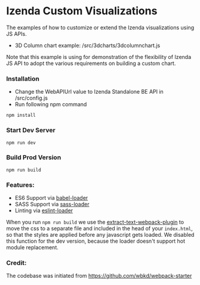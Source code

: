 # Izenda Custom Visualizations

The examples of how to customize or extend the Izenda visualizations using JS APIs.

- 3D Column chart example: /src/3dcharts/3dcolumnchart.js

Note that this example is using for demonstration of the flexibility of Izenda JS API to adopt the various requirements on building a custom chart.

### Installation

- Change the WebAPIUrl value to Izenda Standalone BE API in /src/config.js
- Run following npm command

```
npm install
```

### Start Dev Server

```
npm run dev
```

### Build Prod Version

```
npm run build
```

### Features:

- ES6 Support via [babel-loader](https://github.com/babel/babel-loader)
- SASS Support via [sass-loader](https://github.com/jtangelder/sass-loader)
- Linting via [eslint-loader](https://github.com/MoOx/eslint-loader)

When you run `npm run build` we use the [extract-text-webpack-plugin](https://github.com/webpack/extract-text-webpack-plugin) to move the css to a separate file and included in the head of your `index.html`, so that the styles are applied before any javascript gets loaded. We disabled this function for the dev version, because the loader doesn't support hot module replacement.

### Credit:

The codebase was initiated from https://github.com/wbkd/webpack-starter
